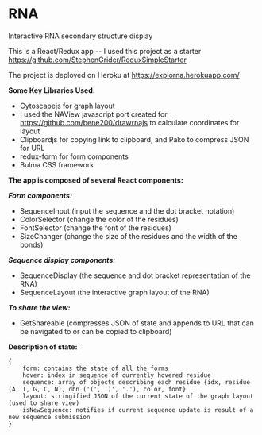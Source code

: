 # RNA

Interactive RNA secondary structure display

This is a React/Redux app -- I used this project as a starter https://github.com/StephenGrider/ReduxSimpleStarter

The project is deployed on Heroku at https://explorna.herokuapp.com/

**Some Key Libraries Used:**
* Cytoscapejs for graph layout
* I used the NAView javascript port created for https://github.com/bene200/drawrnajs to
   calculate coordinates for layout
* Clipboardjs for copying link to clipboard, and Pako to compress JSON for URL
* redux-form for form components
* Bulma CSS framework

**The app is composed of several React components:**

_**Form components:**_
* SequenceInput (input the sequence and the dot bracket notation)
* ColorSelector (change the color of the residues)
* FontSelector (change the font of the residues)
* SizeChanger (change the size of the residues and the width of the bonds)

_**Sequence display components:**_
* SequenceDisplay (the sequence and dot bracket representation of the RNA)
* SequenceLayout (the interactive graph layout of the RNA)

_**To share the view:**_
* GetShareable (compresses JSON of state and appends to URL that can be navigated to or can be copied to clipboard)

**Description of state:**
```
{
    form: contains the state of all the forms
    hover: index in sequence of currently hovered residue
    sequence: array of objects describing each residue {idx, residue (A, T, G, C, N), dbn ('(', ')', '.'), color, font}
    layout: stringified JSON of the current state of the graph layout (used to share view)
    isNewSequence: notifies if current sequence update is result of a new sequence submission
}
```
